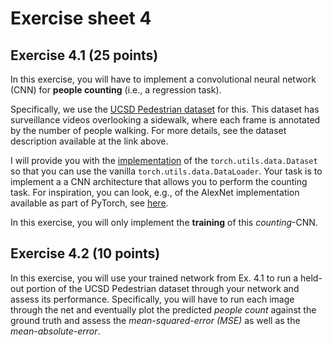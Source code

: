 # Exercise sheet 4

## Exercise 4.1 (25 points)

In this exercise, you will have to implement a convolutional neural
network (CNN) for **people counting** (i.e., a regression task).

Specifically, we use the [UCSD Pedestrian dataset](http://www.svcl.ucsd.edu/projects/peoplecnt/) for this.
This dataset has surveillance videos overlooking a sidewalk, where
each frame is annotated by the number of people walking. For
more details, see the dataset description available at the link
above.

I will provide you with the [implementation](https://gist.github.com/rkwitt/0c781d1c3cc9ae5db8cdf35fa30648df) of the
`torch.utils.data.Dataset` so that you can use the vanilla
`torch.utils.data.DataLoader`. Your task is to implement a
a CNN architecture that allows you to perform the counting
task. For inspiration, you can look, e.g., of the AlexNet
implementation available as part of PyTorch, see
[here](https://github.com/pytorch/vision/blob/master/torchvision/models/alexnet.py).

In this exercise, you will only implement the **training**
of this *counting*-CNN.

## Exercise 4.2 (10 points)

In this exercise, you will use your trained network from
Ex. 4.1 to run a held-out portion of the UCSD Pedestrian
dataset through your network and assess its performance.
Specifically, you will have to run each image through the
net and eventually plot the predicted *people count* against
the ground truth and assess the *mean-squared-error (MSE)*
as well as the *mean-absolute-error*.
